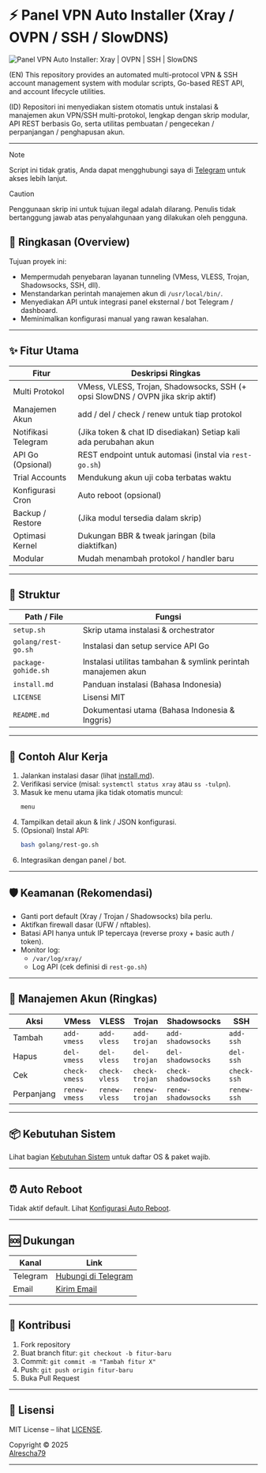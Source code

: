 # ⚡ Panel VPN Auto Installer (Xray / OVPN / SSH / SlowDNS)

![Panel VPN Auto Installer: Xray | OVPN | SSH | SlowDNS](https://readme-typing-svg.demolab.com?font=Capriola&size=40&duration=4000&pause=450&color=F70069&background=FFFFAA00&center=true&random=false&width=600&height=100&lines=Panel+VPN+Auto+Installer;Xray+%7C+OVPN+%7C+SSH+%7C+SlowDNS;by+Alrescha79)

(EN) This repository provides an automated multi-protocol VPN & SSH account management system with modular scripts, Go-based REST API, and account lifecycle utilities.

(ID) Repositori ini menyediakan sistem otomatis untuk instalasi & manajemen akun VPN/SSH multi-protokol, lengkap dengan skrip modular, API REST berbasis Go, serta utilitas pembuatan / pengecekan / perpanjangan / penghapusan akun.

---

> [!NOTE]  
> Script ini tidak gratis, Anda dapat mengghubungi saya di [Telegram](https://t.me/Alrescha79) untuk akses lebih lanjut.

> [!CAUTION]
> Penggunaan skrip ini untuk tujuan ilegal adalah dilarang. Penulis tidak bertanggung jawab atas penyalahgunaan yang dilakukan oleh pengguna.

## 🧭 Ringkasan (Overview)

Tujuan proyek ini:

- Mempermudah penyebaran layanan tunneling (VMess, VLESS, Trojan, Shadowsocks, SSH, dll).
- Menstandarkan perintah manajemen akun di `/usr/local/bin/`.
- Menyediakan API untuk integrasi panel eksternal / bot Telegram / dashboard.
- Meminimalkan konfigurasi manual yang rawan kesalahan.

---

## ✨ Fitur Utama

| Fitur | Deskripsi Ringkas |
|-------|-------------------|
| Multi Protokol | VMess, VLESS, Trojan, Shadowsocks, SSH (+ opsi SlowDNS / OVPN jika skrip aktif) |
| Manajemen Akun | add / del / check / renew untuk tiap protokol |
| Notifikasi Telegram | (Jika token & chat ID disediakan) Setiap kali ada perubahan akun |
| API Go (Opsional) | REST endpoint untuk automasi (instal via `rest-go.sh`) |
| Trial Accounts | Mendukung akun uji coba terbatas waktu |
| Konfigurasi Cron | Auto reboot (opsional) |
| Backup / Restore | (Jika modul tersedia dalam skrip) |
| Optimasi Kernel | Dukungan BBR & tweak jaringan (bila diaktifkan) |
| Modular | Mudah menambah protokol / handler baru |

---

## 📂 Struktur

| Path / File | Fungsi |
|-------------|--------|
| `setup.sh` | Skrip utama instalasi & orchestrator |
| `golang/rest-go.sh` | Instalasi dan setup service API Go |
| `package-gohide.sh` | Instalasi utilitas tambahan & symlink perintah manajemen akun |
| `install.md` | Panduan instalasi (Bahasa Indonesia) |
| `LICENSE` | Lisensi MIT |
| `README.md` | Dokumentasi utama (Bahasa Indonesia & Inggris) |

---

## 🧪 Contoh Alur Kerja

1. Jalankan instalasi dasar (lihat [install.md](./install.md)).
2. Verifikasi service (misal: `systemctl status xray` atau `ss -tulpn`).
3. Masuk ke menu utama jika tidak otomatis muncul:
   ```bash
   menu
   ```
4. Tampilkan detail akun & link / JSON konfigurasi.
5. (Opsional) Instal API:
   ```bash
   bash golang/rest-go.sh
   ```
6. Integrasikan dengan panel / bot.

---

## 🛡️ Keamanan (Rekomendasi)

- Ganti port default (Xray / Trojan / Shadowsocks) bila perlu.
- Aktifkan firewall dasar (UFW / nftables).
- Batasi API hanya untuk IP tepercaya (reverse proxy + basic auth / token).
- Monitor log:
  - `/var/log/xray/`
  - Log API (cek definisi di `rest-go.sh`)

---

## 🔌 Manajemen Akun (Ringkas)

| Aksi | VMess | VLESS | Trojan | Shadowsocks | SSH |
|------|-------|-------|--------|-------------|-----|
| Tambah | `add-vmess` | `add-vless` | `add-trojan` | `add-shadowsocks` | `add-ssh` |
| Hapus | `del-vmess` | `del-vless` | `del-trojan` | `del-shadowsocks` | `del-ssh` |
| Cek | `check-vmess` | `check-vless` | `check-trojan` | `check-shadowsocks` | `check-ssh` |
| Perpanjang | `renew-vmess` | `renew-vless` | `renew-trojan` | `renew-shadowsocks` | `renew-ssh` |

---

## 📦 Kebutuhan Sistem

Lihat bagian [Kebutuhan Sistem](./install.md#️-kebutuhan-sistem) untuk daftar OS & paket wajib.

---

## ⏰ Auto Reboot

Tidak aktif default. Lihat [Konfigurasi Auto Reboot](./install.md#-konfigurasi-auto-reboot).

---

## 🆘 Dukungan

| Kanal | Link |
|-------|------|
| Telegram | [Hubungi di Telegram](https://t.me/Alrescha79) |
| Email | [Kirim Email](mailto:anggun@cakson.my.id) |

---

## 🤝 Kontribusi

1. Fork repository
2. Buat branch fitur: `git checkout -b fitur-baru`
3. Commit: `git commit -m "Tambah fitur X"`
4. Push: `git push origin fitur-baru`
5. Buka Pull Request

---

## 📜 Lisensi

MIT License – lihat [LICENSE](./LICENSE).

Copyright © 2025  
[Alrescha79](https://github.com/alrescha79-cmd)

---
